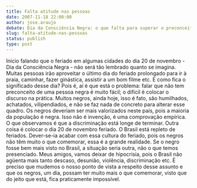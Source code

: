 ```yaml
---
title: Falta atitude nas pessoas
date: 2007-11-18 22:00:00
author: jose.araujo
debate: Dia da Consciência Negra: o que falta para superar o preconceito?
slug: falta-atitude-nas-pessoas
status: publish 
type: post
---
```


Inicio falando que o feriado em algumas cidades do dia 20 de novembro - Dia da Consciência Negra - não será tão lembrado quanto se imagina. Muitas pessoas irão aproveitar o último dia do feriado prolongado para ir à praia, caminhar, fazer ginástica, assistir a um bom filme etc. E como fica o significado desse dia? Pois é, aí é que está o problema: falar que não tem preconceito de uma pessoa negra é muito fácil; o difícil é colocar o discurso na prática. Muitos negros, ainda hoje, isso é fato, são humilhados, achatados, vilipendiados, e não se faz nada de concreto para alterar esse quadro. Os negros deveriam ser mais valorizados neste país, pois a maioria da população é negra. Isso não é invenção, é uma comprovação empírica. O que observamos é que a discriminação está longe de terminar. Outra coisa é colocar o dia 20 de novembro feriado. O Brasil está repleto de feriados. Dever-se-ia acabar com essa cultura do feriado, pois os negros não têm muito o que comemorar, essa é a grande realidade. Se o negro fosse bem mais visto no Brasil, a situação seria outra, não o que temos presenciado. Meus amigos, vamos deixar de hipocrisia, pois o Brasil não agüenta mais tanto descaso, desunião, violência, discriminação etc. É preciso que mudemos o nosso ponto de vista a respeito desse assunto e que os negros, um dia, possam ter muito mais o que comemorar, visto que do jeito que está, fica praticamente impossível.
